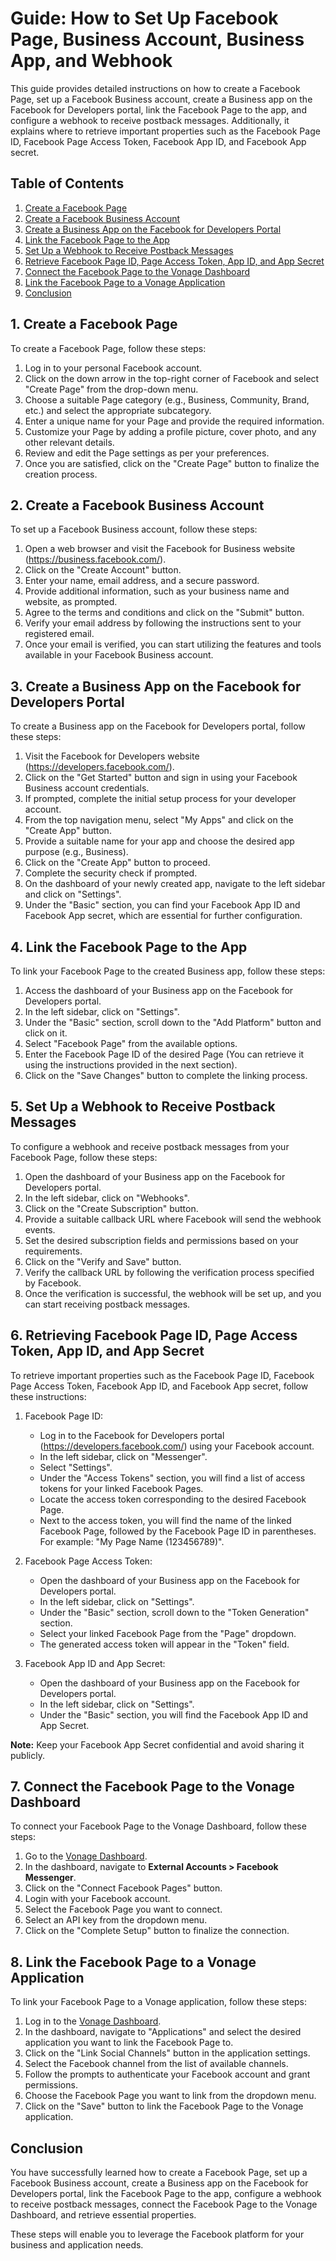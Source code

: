 # Guide: How to Set Up Facebook Page, Business Account, Business App, and Webhook

This guide provides detailed instructions on how to create a Facebook Page, set up a Facebook Business account, create a Business app on the Facebook for Developers portal, link the Facebook Page to the app, and configure a webhook to receive postback messages. Additionally, it explains where to retrieve important properties such as the Facebook Page ID, Facebook Page Access Token, Facebook App ID, and Facebook App secret.

## Table of Contents

1. [Create a Facebook Page](#1-create-a-facebook-page)
2. [Create a Facebook Business Account](#2-create-a-facebook-business-account)
3. [Create a Business App on the Facebook for Developers Portal](#3-create-a-business-app-on-the-facebook-for-developers-portal)
4. [Link the Facebook Page to the App](#4-link-the-facebook-page-to-the-app)
5. [Set Up a Webhook to Receive Postback Messages](#5-set-up-a-webhook-to-receive-postback-messages)
6. [Retrieve Facebook Page ID, Page Access Token, App ID, and App Secret](#6-retrieving-facebook-page-id-page-access-token-app-id-and-app-secret)
7. [Connect the Facebook Page to the Vonage Dashboard](#7-connect-the-facebook-page-to-the-vonage-dashboard)
8. [Link the Facebook Page to a Vonage Application](#8-link-the-facebook-page-to-a-vonage-application)
9. [Conclusion](#conclusion)

## 1. Create a Facebook Page

To create a Facebook Page, follow these steps:

1. Log in to your personal Facebook account.
2. Click on the down arrow in the top-right corner of Facebook and select "Create Page" from the drop-down menu.
3. Choose a suitable Page category (e.g., Business, Community, Brand, etc.) and select the appropriate subcategory.
4. Enter a unique name for your Page and provide the required information.
5. Customize your Page by adding a profile picture, cover photo, and any other relevant details.
6. Review and edit the Page settings as per your preferences.
7. Once you are satisfied, click on the "Create Page" button to finalize the creation process.

## 2. Create a Facebook Business Account

To set up a Facebook Business account, follow these steps:

1. Open a web browser and visit the Facebook for Business website (https://business.facebook.com/).
2. Click on the "Create Account" button.
3. Enter your name, email address, and a secure password.
4. Provide additional information, such as your business name and website, as prompted.
5. Agree to the terms and conditions and click on the "Submit" button.
6. Verify your email address by following the instructions sent to your registered email.
7. Once your email is verified, you can start utilizing the features and tools available in your Facebook Business account.

## 3. Create a Business App on the Facebook for Developers Portal

To create a Business app on the Facebook for Developers portal, follow these steps:

1. Visit the Facebook for Developers website (https://developers.facebook.com/).
2. Click on the "Get Started" button and sign in using your Facebook Business account credentials.
3. If prompted, complete the initial setup process for your developer account.
4. From the top navigation menu, select "My Apps" and click on the "Create App" button.
5. Provide a suitable name for your app and choose the desired app purpose (e.g., Business).
6. Click on the "Create App" button to proceed.
7. Complete the security check if prompted.
8. On the dashboard of your newly created app, navigate to the left sidebar and click on "Settings".
9. Under the "Basic" section, you can find your Facebook App ID and Facebook App secret, which are essential for further configuration.

## 4. Link the Facebook Page to the App

To link your Facebook Page to the created Business app, follow these steps:

1. Access the dashboard of your Business app on the Facebook for Developers portal.
2. In the left sidebar, click on "Settings".
3. Under the "Basic" section, scroll down to the "Add Platform" button and click on it.
4. Select "Facebook Page" from the available options.
5. Enter the Facebook Page ID of the desired Page (You can retrieve it using the instructions provided in the next section).
6. Click on the "Save Changes" button to complete the linking process.

## 5. Set Up a Webhook to Receive Postback Messages

To configure a webhook and receive postback messages from your Facebook Page, follow these steps:

1. Open the dashboard of your Business app on the Facebook for Developers portal.
2. In the left sidebar, click on "Webhooks".
3. Click on the "Create Subscription" button.
4. Provide a suitable callback URL where Facebook will send the webhook events.
5. Set the desired subscription fields and permissions based on your requirements.
6. Click on the "Verify and Save" button.
7. Verify the callback URL by following the verification process specified by Facebook.
8. Once the verification is successful, the webhook will be set up, and you can start receiving postback messages.

## 6. Retrieving Facebook Page ID, Page Access Token, App ID, and App Secret

To retrieve important properties such as the Facebook Page ID, Facebook Page Access Token, Facebook App ID, and Facebook App secret, follow these instructions:

1. Facebook Page ID:
    - Log in to the Facebook for Developers portal (https://developers.facebook.com/) using your Facebook account.
    - In the left sidebar, click on "Messenger".
    - Select "Settings".
    - Under the "Access Tokens" section, you will find a list of access tokens for your linked Facebook Pages.
    - Locate the access token corresponding to the desired Facebook Page.
    - Next to the access token, you will find the name of the linked Facebook Page, followed by the Facebook Page ID in parentheses. For example: "My Page Name (123456789)".

2. Facebook Page Access Token:
   - Open the dashboard of your Business app on the Facebook for Developers portal.
   - In the left sidebar, click on "Settings".
   - Under the "Basic" section, scroll down to the "Token Generation" section.
   - Select your linked Facebook Page from the "Page" dropdown.
   - The generated access token will appear in the "Token" field.

3. Facebook App ID and App Secret:
   - Open the dashboard of your Business app on the Facebook for Developers portal.
   - In the left sidebar, click on "Settings".
   - Under the "Basic" section, you will find the Facebook App ID and App Secret.

**Note:** Keep your Facebook App Secret confidential and avoid sharing it publicly.

## 7. Connect the Facebook Page to the Vonage Dashboard

To connect your Facebook Page to the Vonage Dashboard, follow these steps:

1. Go to the [Vonage Dashboard](https://dashboard.nexmo.com/).
2. In the dashboard, navigate to **External Accounts > Facebook Messenger**.
3. Click on the "Connect Facebook Pages" button.
4. Login with your Facebook account.
5. Select the Facebook Page you want to connect.
6. Select an API key from the dropdown menu.
7. Click on the "Complete Setup" button to finalize the connection.

## 8. Link the Facebook Page to a Vonage Application

To link your Facebook Page to a Vonage application, follow these steps:

1. Log in to the [Vonage Dashboard](https://dashboard.nexmo.com/).
2. In the dashboard, navigate to "Applications" and select the desired application you want to link the Facebook Page to.
3. Click on the "Link Social Channels" button in the application settings.
4. Select the Facebook channel from the list of available channels.
5. Follow the prompts to authenticate your Facebook account and grant permissions.
6. Choose the Facebook Page you want to link from the dropdown menu.
7. Click on the "Save" button to link the Facebook Page to the Vonage application.

## Conclusion

You have successfully learned how to create a Facebook Page, set up a Facebook Business account, create a Business app on the Facebook for Developers portal, link the Facebook Page to the app, configure a webhook to receive postback messages, connect the Facebook Page to the Vonage Dashboard, and retrieve essential properties. 

These steps will enable you to leverage the Facebook platform for your business and application needs.